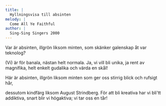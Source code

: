 ```yaml
---
title: |
  Hyllningsvisa till absinten
melody: |
  Come All Ye Faithful
author: |
  Sing-Sing Singers 2000
---
```

Var är absinten,
illgrön liksom minten,
som skänker galenskap åt var teknolog?

(Vi) är för banala, nästan helt normala.
Ja, vi vill bli unika, ja rent av magnifika,
helt enkelt gudalika och värda en skål!

Här är absinten,
illgrön liksom minten
som ger oss stirrig blick och rufsigt hår,

dessutom kindfärg liksom August Strindberg.
För att bli kreativa har vi bli'tt addiktiva,
snart blir vi högaktiva; vi tar oss en tår!